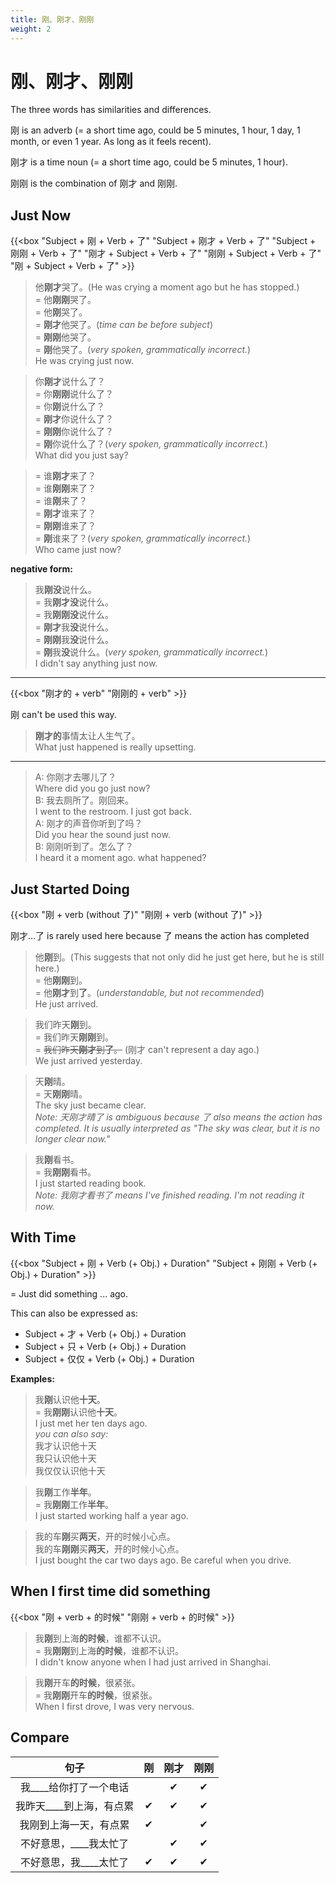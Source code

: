 ```yaml
---
title: 刚、刚才、刚刚
weight: 2
---
```


# 刚、刚才、刚刚

The three words has similarities and differences.

刚 is an adverb (= a short time ago, could be 5 minutes, 1 hour, 1 day, 1 month, or even 1 year. As long as it feels recent).

刚才 is a time noun (= a short time ago, could be 5 minutes, 1 hour).

刚刚 is the combination of 刚才 and 刚刚.

## Just Now

{{<box "Subject + 刚 + Verb + 了"
"Subject + 刚才 + Verb + 了"
"Subject + 刚刚 + Verb + 了"
"刚才 + Subject + Verb + 了"
"刚刚 + Subject + Verb + 了"
"刚 + Subject + Verb + 了" >}}

> 他**刚才**哭了。(He was crying a moment ago but he has stopped.)  
= 他**刚刚**哭了。  
= 他**刚**哭了。  
= **刚才**他哭了。(*time can be before subject*)<br>
= **刚刚**他哭了。  
= **刚**他哭了。(*very spoken,  grammatically incorrect.*)<br>
He was crying just now.

> 你**刚才**说什么了？  
= 你**刚刚**说什么了？  
= 你**刚**说什么了？  
= **刚才**你说什么了？  
= **刚刚**你说什么了？  
= **刚**你说什么了？(*very spoken,  grammatically incorrect.*)<br>
What did you just say?

> = 谁**刚才**来了？  
= 谁**刚刚**来了？  
= 谁**刚**来了？  
= **刚才**谁来了？  
= **刚刚**谁来了？  
= **刚**谁来了？(*very spoken,  grammatically incorrect.*)<br>
Who came just now? 

**negative form:**

> 我**刚没**说什么。  
= 我**刚才没**说什么。  
= 我**刚刚没**说什么。  
= **刚才**我**没**说什么。  
= **刚刚**我**没**说什么。  
= **刚**我**没**说什么。(*very spoken,  grammatically incorrect.*)<br>
I didn't say anything just now.

---

{{<box "刚才的 + verb"
"刚刚的 + verb" >}}

刚 can't be used this way.

> **刚才的**事情太让人生气了。  
What just happened is really upsetting.

---

> A: 你刚才去哪儿了？  
Where did you go just now?  
B: 我去厕所了。刚回来。  
I went to the restroom. I just got back.  
A: 刚才的声音你听到了吗？  
Did you hear the sound just now.  
B: 刚刚听到了。怎么了？  
I heard it a moment ago. what happened?

## Just Started Doing

{{<box "刚 + verb (without 了)"
"刚刚 + verb (without 了)" >}}

刚才...了 is rarely used here because 了 means the action has completed

> 他**刚**到。(This suggests that not only did he just get here, but he is still here.)  
= 他**刚刚**到。  
= 他**刚才**到**了**。(*understandable, but not recommended*)<br>
He just arrived.

> 我们昨天**刚**到。  
= 我们昨天**刚刚**到。  
= ~~我们昨天**刚才**到**了**。~~ (刚才 can't represent a day ago.)  
We just arrived yesterday.

> 天**刚**晴。  
= 天**刚刚**晴。  
The sky just became clear.  
*Note: 天刚才晴了 is ambiguous because 了 also means the action has completed. It is usually interpreted as "The sky was clear, but it is no longer clear now."*

> 我**刚**看书。  
= 我**刚刚**看书。  
I just started reading book.  
*Note: 我刚才看书了 means I've finished reading. I'm not reading it now.*

## With Time

{{<box "Subject + 刚 + Verb (+ Obj.) + Duration"
"Subject + 刚刚 + Verb (+ Obj.) + Duration" >}}

= Just did something ... ago.

This can also be expressed as:

- Subject + 才 + Verb (+ Obj.) + Duration<!--TODO add link-->
- Subject + 只 + Verb (+ Obj.) + Duration<!--TODO add link-->
- Subject + 仅仅 + Verb (+ Obj.) + Duration<!--TODO add link-->

**Examples:**

> 我**刚**认识他**十天**。<br>
= 我**刚刚**认识他**十天**。<br>
I just met her ten days ago.  
*you can also say:*  
我才认识他十天  
我只认识他十天  
我仅仅认识他十天

> 我**刚**工作**半年**。  
= 我**刚刚**工作**半年**。  
I just started working half a year ago.  

> 我的车**刚**买**两天**，开的时候小心点。  
> 我的车**刚刚**买**两天**，开的时候小心点。  
I just bought the car two days ago. Be careful when you drive.

## When I first time did something

{{<box "刚 + verb + 的时候"
"刚刚 + verb + 的时候" >}}

> 我**刚**到上海**的时候**，谁都不认识。  
= 我**刚刚**到上海**的时候**，谁都不认识。  
I didn't know anyone when I had just arrived in Shanghai.

> 我**刚**开车**的时候**，很紧张。  
= 我**刚刚**开车**的时候**，很紧张。  
When I first drove, I was very nervous.

## Compare

|句子|刚|刚才|刚刚|
|:---:|:---:|:---:|:---:|
|我____给你打了一个电话| |&#10004;|&#10004;|
|我昨天____到上海，有点累|&#10004;|&#10004;|&#10004;|
|我刚到上海一天，有点累|&#10004;| |&#10004;|
|不好意思，____我太忙了| |&#10004;|&#10004;|
|不好意思，我____太忙了|&#10004;|&#10004;|&#10004;|